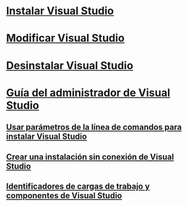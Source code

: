 # [Instalar Visual Studio](install-visual-studio.md)
# [Modificar Visual Studio](modify-visual-studio.md)
# [Desinstalar Visual Studio](uninstall-visual-studio.md)
# [Guía del administrador de Visual Studio](visual-studio-administrator-guide.md)
## [Usar parámetros de la línea de comandos para instalar Visual Studio](use-command-line-parameters-to-install-visual-studio.md)
## [Crear una instalación sin conexión de Visual Studio](create-an-offline-installation-of-visual-studio.md)
## [Identificadores de cargas de trabajo y componentes de Visual Studio](workload-and-component-ids.md)
